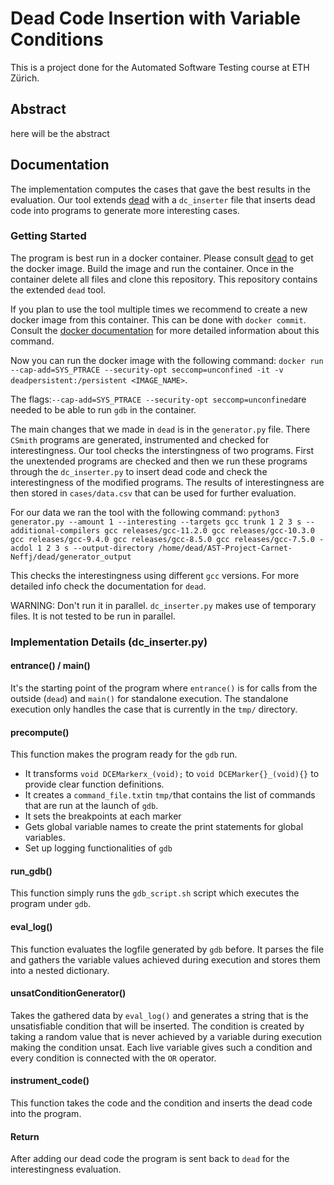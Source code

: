 # Dead Code Insertion with Variable Conditions

This is a project done for the Automated Software Testing course at ETH Zürich.

## Abstract
here will be the abstract
## Documentation
The implementation computes the cases that gave the best results in the evaluation. Our tool extends [dead](https://github.com/DeadCodeProductions/dead) with a `dc_inserter` file that inserts dead code into programs to generate more interesting cases.
### Getting Started
The program is best run in a docker container. Please consult [dead](https://github.com/DeadCodeProductions/dead) to get the docker image.  Build the image and run the container. Once in the container delete all files and clone this repository. This repository contains the extended `dead` tool.

If you plan to use the tool multiple times we recommend to create a new docker image from this container. This can be done with `docker commit`. Consult the [docker documentation](https://docs.docker.com/engine/reference/commandline/commit/) for more detailed information about this command.

Now you can run the docker image with the following command:
`docker run --cap-add=SYS_PTRACE --security-opt seccomp=unconfined -it -v deadpersistent:/persistent <IMAGE_NAME>`.

The flags:`--cap-add=SYS_PTRACE --security-opt seccomp=unconfined`are needed to be able to run `gdb` in the container.

The main changes that we made in `dead` is in the `generator.py` file. There `CSmith` programs are generated, instrumented and checked for interestingness. Our tool checks the interstingness of two programs. First the unextended programs are checked and then we run these programs through the `dc_inserter.py` to insert dead code and check the interestingness of the modified programs. The results of interestingness are then stored in `cases/data.csv` that can be used for further evaluation.

For our data we ran the tool with the following command:
`python3 generator.py --amount 1 --interesting --targets gcc trunk 1 2 3 s --additional-compilers gcc releases/gcc-11.2.0 gcc releases/gcc-10.3.0 gcc releases/gcc-9.4.0 gcc releases/gcc-8.5.0 gcc releases/gcc-7.5.0 -acdol 1 2 3 s --output-directory /home/dead/AST-Project-Carnet-Neffj/dead/generator_output`

This checks the interestingness using different `gcc` versions. For more detailed info check the documentation for `dead`.

WARNING: Don't run it in parallel. `dc_inserter.py` makes use of temporary files. It is not tested to be run in parallel.

### Implementation Details (dc_inserter.py)
#### entrance() / main()
It's the starting point of the program where `entrance()` is for calls from the outside (`dead`) and `main()` for standalone execution. The standalone execution only handles the case that is currently in the `tmp/` directory.
#### precompute()
This function makes the program ready for the `gdb` run.

 - It transforms `void DCEMarkerx_(void);` to `void DCEMarker{}_(void){}` to provide clear function definitions.
 - It creates a `command_file.txt`in `tmp/`that contains the list of commands that are run at the launch of `gdb`.
 - It sets the breakpoints at each marker
 - Gets global variable names to create the print statements for global variables.
 - Set up logging functionalities of `gdb`
#### run_gdb()
This function simply runs the `gdb_script.sh` script which executes the program under `gdb`. 
#### eval_log()
This function evaluates the logfile generated by `gdb` before. It parses the file and gathers the variable values achieved during execution and stores them into a nested dictionary.
#### unsatConditionGenerator()
Takes the gathered data by `eval_log()` and generates a string that is the unsatisfiable condition that will be inserted. The condition is created by taking a random value that is never achieved by a variable during execution making the condition unsat. Each live variable gives such a condition and every condition is connected with the `OR` operator.
#### instrument_code()
This function takes the code and the condition and inserts the dead code into the program.
#### Return
After adding our dead code the program is sent back to `dead` for the interestingness evaluation.
